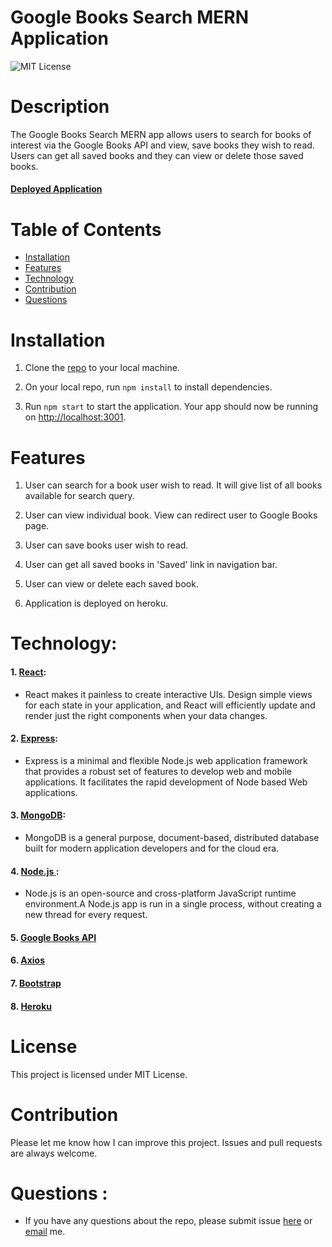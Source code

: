 # Google Books Search MERN Application

![MIT License](https://img.shields.io/badge/license-MIT-green)

# Description

The Google Books Search MERN app allows users to search for books of interest via the Google Books API and view, save books they wish to read. Users can get all saved books and they can view or delete those saved books.

#### **[Deployed Application](https://cartaya1-google-books-search.herokuapp.com/)**

# Table of Contents

* [Installation](#installation)
* [Features](#features)
* [Technology](#technology)
* [Contribution](#contribution)
* [Questions](#Questions)

# Installation

1. Clone the [repo](https://github.com/cartaya1/google-books-search-react) to your local machine.

2. On your local repo, run `npm install` to install dependencies.

3. Run `npm start` to start the application. Your app should now be running on <http://localhost:3001>.

# Features

1. User can search for a book user wish to read. It will give list of all books available for search query.

2. User can view individual book. View can redirect user to Google Books page.

3. User can save books user wish to read. 

4. User can get all saved books in 'Saved' link in navigation bar.

5. User can view or delete each saved book.

6. Application is deployed on heroku.

# Technology:

#### 1. [React](https://reactjs.org/):
* React makes it painless to create interactive UIs. Design simple views for each state in your application, and React will efficiently update and render just the right components when your data changes.

#### 2. [Express](https://expressjs.com/):
* Express is a minimal and flexible Node.js web application framework that provides a robust set of features to develop web and mobile applications. It facilitates the rapid development of Node based Web applications.

#### 3. [MongoDB](https://www.mongodb.com/):
* MongoDB is a general purpose, document-based, distributed database built for modern application developers and for the cloud era.

#### 4. [Node.js ](https://nodejs.org/en/):
* Node.js is an open-source and cross-platform JavaScript runtime environment.A Node.js app is run in a single process, without creating a new thread for every request.

#### 5. [Google Books API](https://developers.google.com/books)

#### 6. [Axios](https://www.npmjs.com/package/axios)

#### 7. [Bootstrap](https://getbootstrap.com/)

#### 8. [Heroku](https://www.heroku.com/)

# License

This project is licensed under MIT License.

# Contribution

Please let me know how I can improve this project. Issues and pull requests are always welcome.

# Questions :
* If you have any questions about the repo, please submit issue [here](https://github.com/cartaya1/google-books-search-react/issues/new) or [email](mailto:cartaya1@msn.com) me.